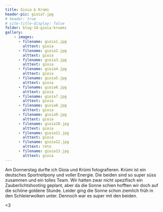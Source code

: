 ```yaml
---
title: Gioia & Krümi
header-pic: gioia7.jpg
# header: true
# site-title-display: false
folder: blog-18-gioia-kruemi
gallery: 
    - images:
      - filename: gioia1.jpg
        alttext: gioia
      - filename: gioia2.jpg
        alttext: gioia
      - filename: gioia3.jpg
        alttext: gioia
      - filename: gioia4.jpg
        alttext: gioia
      - filename: gioia5.jpg
        alttext: gioia
      - filename: gioia6.jpg
        alttext: gioia
      - filename: gioia7.jpg
        alttext: gioia
      - filename: gioia8.jpg
        alttext: gioia
      - filename: gioia9.jpg
        alttext: gioia
      - filename: gioia10.jpg
        alttext: gioia
      - filename: gioia11.jpg
        alttext: gioia
      - filename: gioia12.jpg
        alttext: reto
      - filename: gioia13.jpg
        alttext: gioia   
---
```

Am Donnerstag durfte ich Gioia und Krümi fotografieren. Krümi ist ein deutsches Sportreitpony und voller Energie. Die beiden sind so super süss zusammen und ein tolles Team. Wir hatten zwar nicht spezifisch ein Zauberlichtshooting geplant, aber da die Sonne schien hofften wir doch auf die schöne goldene Stunde. Leider ging die Sonne schon ziemlich früh in den Schleierwolken unter. Dennoch war es super mit den beiden.


&lt;3
